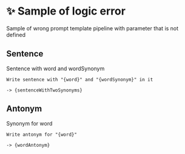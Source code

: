 # ✨ Sample of logic error

Sample of wrong prompt template pipeline with parameter that is not defined

## Sentence

Sentence with word and wordSynonym

```text
Write sentence with "{word}" and "{wordSynonym}" in it
```

`-> {sentenceWithTwoSynonyms}`

## Antonym

Synonym for word

```text
Write antonym for "{word}"
```

`-> {wordAntonym}`
